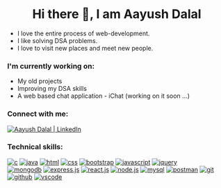 <h1 align="center">Hi there 👋, I am Aayush Dalal</h1>
<ul>
  <li>I love the entire process of web-development.</li>
  <li>I like solving DSA problems.</li>
  <li>I love to visit new places and meet new people.</li>
</ul>

<h3>I'm currently working on:</h3>
<ul>
  <li>My old projects</li>
  <li>Improving my DSA skills</li>
  <li>A web based chat application - iChat (working on it soon ...)</li>
</ul>

<h3>Connect with me:</h3>
<p><a href="https://www.linkedin.com/in/aayushdalal"><img src="https://skillicons.dev/icons?i=linkedin" alt="Aayush Dalal | LinkedIn"/></a></p>

<h3>Technical skills:</h3>
<a href=""><img src="https://skillicons.dev/icons?i=c" alt="c"/></a>
<a href=""><img src="https://skillicons.dev/icons?i=java" alt="java"/></a>
<a href=""><img src="https://skillicons.dev/icons?i=html" alt="html"/></a>
<a href=""><img src="https://skillicons.dev/icons?i=css" alt="css"/></a>
<a href=""><img src="https://skillicons.dev/icons?i=bootstrap" alt="bootstrap"/></a>
<a href=""><img src="https://skillicons.dev/icons?i=js" alt="javascript"/></a>
<a href=""><img src="https://skillicons.dev/icons?i=jquery" alt="jquery"/></a>
<br/>
<a href=""><img src="https://skillicons.dev/icons?i=mongodb" alt="mongodb"/></a>
<a href=""><img src="https://skillicons.dev/icons?i=express" alt="express.js"/></a>
<a href=""><img src="https://skillicons.dev/icons?i=react" alt="react.js"/></a>
<a href=""><img src="https://skillicons.dev/icons?i=nodejs" alt="node.js"/></a>
<a href=""><img src="https://skillicons.dev/icons?i=mysql" alt="mysql"/></a>
<a href=""><img src="https://skillicons.dev/icons?i=postman" alt="postman"/></a>
<a href=""><img src="https://skillicons.dev/icons?i=git" alt="git"/></a>
<br/>
<a href=""><img src="https://skillicons.dev/icons?i=github" alt="github"/></a>
<a href=""><img src="https://skillicons.dev/icons?i=vscode" alt="vscode"/></a>
<!--
**aayush7908/aayush7908** is a ✨ _special_ ✨ repository because its `README.md` (this file) appears on your GitHub profile.

Here are some ideas to get you started:

- 🔭 I’m currently working on ...
- 🌱 I’m currently learning ...
- 👯 I’m looking to collaborate on ...
- 🤔 I’m looking for help with ...
- 💬 Ask me about ...
- 📫 How to reach me: ...
- 😄 Pronouns: ...
- ⚡ Fun fact: ...
-->
